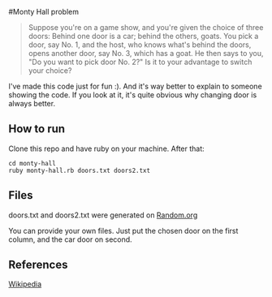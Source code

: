 #Monty Hall problem

> Suppose you're on a game show, and you're given the choice of three doors:
> Behind one door is a car; behind the others, goats. You pick a door, say
> No. 1, and the host, who knows what's behind the doors, opens another door,
> say No. 3, which has a goat. He then says to you, "Do you want to pick door
> No. 2?" Is it to your advantage to switch your choice?

I've made this code just for fun :). And it's way better to explain to someone
showing the code. If you look at it, it's quite obvious why changing door is
always better.

## How to run

Clone this repo and have ruby on your machine. After that:

```
cd monty-hall
ruby monty-hall.rb doors.txt doors2.txt
```

## Files

doors.txt and doors2.txt were generated on [Random.org][random]

You can provide your own files. Just put the chosen door on the first column,
and the car door on second.

## References

[Wikipedia][wikipedia]

[random]: http://www.random.org/integers/?num=1000&min=1&max=3&col=2&base=10&format=html&rnd=new
[wikipedia]: http://en.wikipedia.org/wiki/Monty_Hall_problem